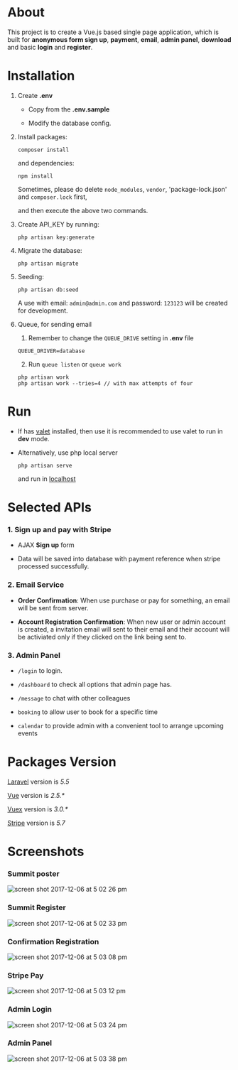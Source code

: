 # About

This project is to create a Vue.js based single page application, which is built for __anonymous form sign up__, __payment__, __email__, __admin panel__, __download__ and basic __login__ and __register__.
  
# Installation

1. Create __.env__  

   * Copy from the __.env.sample__ 
   
   * Modify the database config.

2. Install packages:
    ```
    composer install
    ```
    and dependencies:
    ```
    npm install
    ```
    Sometimes, please do delete `node_modules`, `vendor`, 'package-lock.json' and `composer.lock` first,
    
    and then execute the above two commands. 

3. Create API_KEY by running:
    ```
    php artisan key:generate
    ```
    
4.  Migrate the database:
    ```
    php artisan migrate
    ```
    
5. Seeding:
    ```
    php artisan db:seed
    ```    
    A use with email: `admin@admin.com` and password: `123123` will be created for development.
        
6. Queue, for sending email
    
    1. Remember to change the `QUEUE_DRIVE` setting in **.env** file
    ```
    QUEUE_DRIVER=database
    ```
    
    2. Run `queue listen` or `queue work`
    ```
    php artisan work
    php artisan work --tries=4 // with max attempts of four 
    ```
    
# Run

- If has [valet](https://laravel.com/docs/5.5/valet) installed,
  then use it is recommended to use valet to run in __dev__ mode.

- Alternatively, use php local server

  ```
  php artisan serve
  ```
  
  and run in [localhost](http://127.0.0.1:800)  
  
# Selected APIs

  ### 1. Sign up and pay with Stripe
  
  - AJAX __Sign up__ form
  
  - Data will be saved into database with payment reference when stripe processed successfully.
  
  
  ### 2. Email Service
  
  - __Order Confirmation__: When use purchase or pay for something, an email will be sent from server.
  
  - __Account Registration Confirmation__: When new user or admin account is created, a invitation email will sent to their email and their account will be activiated only if they clicked on the link being sent to.
  
  
  ### 3. Admin Panel
  
  - `/login` to login.
  
  - `/dashboard` to check all options that admin page has. 
  
  - `/message` to chat with other colleagues
  
  - `booking` to allow user to book for a specific time
 
  - `calendar` to provide admin with a convenient tool to arrange upcoming events
  
  
# Packages Version

[Laravel](https://laravel.com/docs/5.5) version is _5.5_

[Vue](https://vuejs.org/v2/guide/) version is _2.5.*_

[Vuex](https://vuex.vuejs.org/en/intro.html) version is _3.0.*_

[Stripe](https://stripe.com.au) version is *5.7*

# Screenshots

### Summit poster

![screen shot 2017-12-06 at 5 02 26 pm](https://user-images.githubusercontent.com/9074571/33647172-a69123a2-daa7-11e7-87df-8f2fd808665c.png)

### Summit Register

![screen shot 2017-12-06 at 5 02 33 pm](https://user-images.githubusercontent.com/9074571/33647173-a6c217c8-daa7-11e7-90fc-dcc84d7f2025.png)

### Confirmation Registration

![screen shot 2017-12-06 at 5 03 08 pm](https://user-images.githubusercontent.com/9074571/33647175-a6f1f2d6-daa7-11e7-8810-e5a2d46863fb.png)

### Stripe Pay

![screen shot 2017-12-06 at 5 03 12 pm](https://user-images.githubusercontent.com/9074571/33647176-a72aae8c-daa7-11e7-987c-7fa317e31ef3.png)

### Admin Login

![screen shot 2017-12-06 at 5 03 24 pm](https://user-images.githubusercontent.com/9074571/33647177-a75af7f4-daa7-11e7-934d-0d6c7413b2fd.png)

### Admin Panel

![screen shot 2017-12-06 at 5 03 38 pm](https://user-images.githubusercontent.com/9074571/33647178-a78b4184-daa7-11e7-80af-7adbbb636ef2.png)
